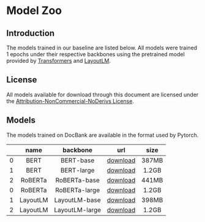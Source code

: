 # Model Zoo

## Introduction

The models trained in our baseline are listed below. All models were trained 1 epochs under their respective backbones using the pretrained model provided by [Transformers](https://github.com/huggingface/transformers#model-architectures) and [LayoutLM](https://github.com/microsoft/unilm/tree/master/layoutlm#pre-trained-model).


## License

All models available for download through this document are licensed under the [Attribution-NonCommercial-NoDerivs License](https://creativecommons.org/licenses/by-nc-nd/4.0/).

## Models

The models trained on DocBank are available in the format used by Pytorch. 

|   |   name   |    backbone    |    url   |  size |
|---|:--------:|:--------------:|:--------:|:-----:|
| 0 |   BERT   | BERT-base      | [download](https://conversationhub.blob.core.windows.net/docbank/MODEL_ZOO/bert_base_500k_epoch_1.zip) | 387MB |
| 1 |   BERT   | BERT-large     | [download](https://conversationhub.blob.core.windows.net/docbank/MODEL_ZOO/bert_large_500k_epoch_1.zip) | 1.2GB |
| 2 |  RoBERTa | RoBERTa-base   | [download](https://conversationhub.blob.core.windows.net/docbank/MODEL_ZOO/roberta_base_500k_epoch_1.zip) | 441MB |
| 0 |  RoBERTa | RoBERTa-large  | [download](https://conversationhub.blob.core.windows.net/docbank/MODEL_ZOO/roberta_large_500k_epoch_1.zip) | 1.2GB |
| 1 | LayoutLM | LayoutLM-base  | [download](https://conversationhub.blob.core.windows.net/docbank/MODEL_ZOO/layoutlm_base_500k_epoch_1.zip) | 398MB |
| 2 | LayoutLM | LayoutLM-large | [download](https://conversationhub.blob.core.windows.net/docbank/MODEL_ZOO/layoutlm_large_500k_epoch_1.zip) | 1.2GB |
